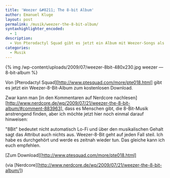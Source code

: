 ```yaml
---
title: 'Weezer &#8211; The 8-bit Album'
author: Emanuel Kluge
layout: post
permalink: /musik/weezer-the-8-bit-album/
syntaxhighlighter_encoded:
  - 1
description:
  - Von Pterodactyl Squad gibt es jetzt ein Album mit Weezer-Songs als 8-Bit-Remix. Cooler Scheiß.
categories:
  - Musik
---
```


{% img /wp-content/uploads/2009/07/weezer-8bit-480x230.jpg weezer &mdash; 8-bit-album %}

Von [Pterodactyl Squad][http://www.ptesquad.com/more/pte018.html] gibt es jetzt ein <span lang="en">Weezer-8-Bit-Album</span> zum kostenlosen Download.

Zwar kann man [in den Kommentaren auf <span lang="en">Nerdcore</span> nachlesen][http://www.nerdcore.de/wp/2009/07/21/weezer-the-8-bit-album/#comment-883963], dass es Menschen gibt, die 8-Bit-Musik anstrengend finden, aber ich möchte jetzt hier noch einmal darauf hinweisen:

"8Bit" bedeutet nicht automatisch Lo-Fi und über den musikalischen Gehalt sagt das Attribut auch nichts aus. Weezer-8-Bit geht auf jeden Fall steil. Ich habe es durchgehört und werde es zeitnah wieder tun. Das gleiche kann ich euch empfehlen.

[Zum Download][http://www.ptesquad.com/more/pte018.html]

(via [Nerdcore][http://www.nerdcore.de/wp/2009/07/21/weezer-the-8-bit-album/])
